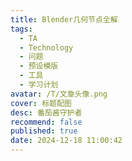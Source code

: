 ```yaml
---
title: Blender几何节点全解
tags:
  - TA
  - Technology
  - 问题
  - 预设模版
  - 工具
  - 学习计划
avatar: /T/文章头像.png
cover: 标题配图
desc: 番茄酱守护者
recommend: false
published: true
date: 2024-12-18 11:00:42
---
```

